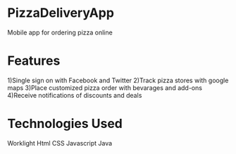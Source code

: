 PizzaDeliveryApp
==========================
Mobile app for ordering pizza online



Features
==========================

1)Single sign on with Facebook and Twitter
2)Track pizza stores with google maps
3)Place customized pizza order with bevarages and add-ons
4)Receive notifications of discounts and deals

Technologies Used
==========================

Worklight
Html
CSS
Javascript
Java
